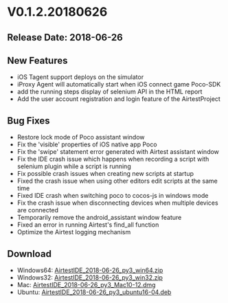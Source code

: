 # V0.1.2.20180626
## Release Date: 2018-06-26

## New Features
- iOS Tagent support deploys on the simulator
- iProxy Agent will automatically start when iOS connect game Poco-SDK
- add the running steps display of selenium API in the HTML report
- Add the user account registration and login feature of the AirtestProject

## Bug Fixes
- Restore lock mode of Poco assistant window
- Fix the 'visible' properties of iOS native app Poco
- Fix the 'swipe' statement error generated with Airtest assistant window
- Fix the IDE crash issue which happens when recording a script with selenium plugin while a script is running
- Fix possible crash issues when creating new scripts at startup
- Fixed the crash issue when using other editors edit scripts at the same time
- Fixed IDE crash when switching poco to cocos-js in windows mode
- Fix the crash issue when disconnecting devices when multiple devices are connected
- Temporarily remove the android_assistant window feature
- Fixed an error in running Airtest's find_all function
- Optimize the Airtest logging mechanism

## Download
- Windows64: [AirtestIDE_2018-06-26_py3_win64.zip](http://top.gdl.netease.com/AirtestIDE_2018-06-26_py3_win64.zip)
- Windows32: [AirtestIDE_2018-06-26_py3_win32.zip](http://top.gdl.netease.com/AirtestIDE_2018-06-26_py3_win32.zip)
- Mac: [AirtestIDE_2018-06-26_py3_Mac10-12.dmg](http://top.gdl.netease.com/AirtestIDE_2018-06-26_py3_Mac10-12.dmg)
- Ubuntu: [AirtestIDE_2018-06-26_py3_ubuntu16-04.deb](http://top.gdl.netease.com/AirtestIDE_2018-06-26_py3_ubuntu16-04.deb)
